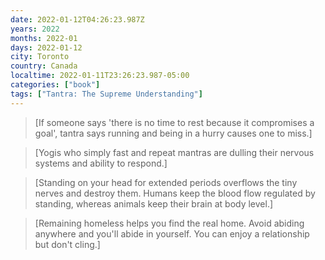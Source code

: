 ```yaml
---
date: 2022-01-12T04:26:23.987Z
years: 2022
months: 2022-01
days: 2022-01-12
city: Toronto
country: Canada
localtime: 2022-01-11T23:26:23.987-05:00
categories: ["book"]
tags: ["Tantra: The Supreme Understanding"]
---
```

> [If someone says 'there is no time to rest because it compromises a goal', tantra says running and being in a hurry causes one to miss.]

> [Yogis who simply fast and repeat mantras are dulling their nervous systems and ability to respond.]

> [Standing on your head for extended periods overflows the tiny nerves and destroy them. Humans keep the blood flow regulated by standing, whereas animals keep their brain at body level.]

> [Remaining homeless helps you find the real home. Avoid abiding anywhere and you'll abide in yourself. You can enjoy a relationship but don't cling.]
